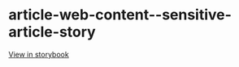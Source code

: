 # article-web-content--sensitive-article-story

[View in storybook](https://raw.githack.com/Independent-Digital-News-and-Media-Ltd/indy-branch-review/PR-7409-sb/index.html?path=/story/article-web-content--sensitive-article-story)